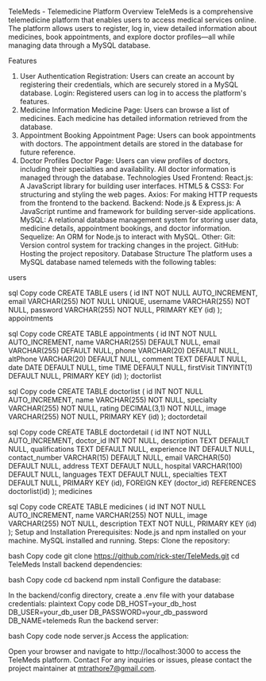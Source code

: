 TeleMeds - Telemedicine Platform
Overview
TeleMeds is a comprehensive telemedicine platform that enables users to access medical services online. The platform allows users to register, log in, view detailed information about medicines, book appointments, and explore doctor profiles—all while managing data through a MySQL database.

Features
1. User Authentication
Registration: Users can create an account by registering their credentials, which are securely stored in a MySQL database.
Login: Registered users can log in to access the platform's features.
2. Medicine Information
Medicine Page: Users can browse a list of medicines. Each medicine has detailed information retrieved from the database.
3. Appointment Booking
Appointment Page: Users can book appointments with doctors. The appointment details are stored in the database for future reference.
4. Doctor Profiles
Doctor Page: Users can view profiles of doctors, including their specialties and availability. All doctor information is managed through the database.
Technologies Used
Frontend:
React.js: A JavaScript library for building user interfaces.
HTML5 & CSS3: For structuring and styling the web pages.
Axios: For making HTTP requests from the frontend to the backend.
Backend:
Node.js & Express.js: A JavaScript runtime and framework for building server-side applications.
MySQL: A relational database management system for storing user data, medicine details, appointment bookings, and doctor information.
Sequelize: An ORM for Node.js to interact with MySQL.
Other:
Git: Version control system for tracking changes in the project.
GitHub: Hosting the project repository.
Database Structure
The platform uses a MySQL database named telemeds with the following tables:

users

sql
Copy code
CREATE TABLE users (
    id INT NOT NULL AUTO_INCREMENT,
    email VARCHAR(255) NOT NULL UNIQUE,
    username VARCHAR(255) NOT NULL,
    password VARCHAR(255) NOT NULL,
    PRIMARY KEY (id)
);
appointments

sql
Copy code
CREATE TABLE appointments (
    id INT NOT NULL AUTO_INCREMENT,
    name VARCHAR(255) DEFAULT NULL,
    email VARCHAR(255) DEFAULT NULL,
    phone VARCHAR(20) DEFAULT NULL,
    altPhone VARCHAR(20) DEFAULT NULL,
    comment TEXT DEFAULT NULL,
    date DATE DEFAULT NULL,
    time TIME DEFAULT NULL,
    firstVisit TINYINT(1) DEFAULT NULL,
    PRIMARY KEY (id)
);
doctorlist

sql
Copy code
CREATE TABLE doctorlist (
    id INT NOT NULL AUTO_INCREMENT,
    name VARCHAR(255) NOT NULL,
    specialty VARCHAR(255) NOT NULL,
    rating DECIMAL(3,1) NOT NULL,
    image VARCHAR(255) NOT NULL,
    PRIMARY KEY (id)
);
doctordetail

sql
Copy code
CREATE TABLE doctordetail (
    id INT NOT NULL AUTO_INCREMENT,
    doctor_id INT NOT NULL,
    description TEXT DEFAULT NULL,
    qualifications TEXT DEFAULT NULL,
    experience INT DEFAULT NULL,
    contact_number VARCHAR(15) DEFAULT NULL,
    email VARCHAR(50) DEFAULT NULL,
    address TEXT DEFAULT NULL,
    hospital VARCHAR(100) DEFAULT NULL,
    languages TEXT DEFAULT NULL,
    specialties TEXT DEFAULT NULL,
    PRIMARY KEY (id),
    FOREIGN KEY (doctor_id) REFERENCES doctorlist(id)
);
medicines

sql
Copy code
CREATE TABLE medicines (
    id INT NOT NULL AUTO_INCREMENT,
    name VARCHAR(255) NOT NULL,
    image VARCHAR(255) NOT NULL,
    description TEXT NOT NULL,
    PRIMARY KEY (id)
);
Setup and Installation
Prerequisites:
Node.js and npm installed on your machine.
MySQL installed and running.
Steps:
Clone the repository:

bash
Copy code
git clone https://github.com/rick-ster/TeleMeds.git
cd TeleMeds
Install backend dependencies:

bash
Copy code
cd backend
npm install
Configure the database:

In the backend/config directory, create a .env file with your database credentials:
plaintext
Copy code
DB_HOST=your_db_host
DB_USER=your_db_user
DB_PASSWORD=your_db_password
DB_NAME=telemeds
Run the backend server:

bash
Copy code
node server.js
Access the application:

Open your browser and navigate to http://localhost:3000 to access the TeleMeds platform.
Contact
For any inquiries or issues, please contact the project maintainer at mtrathore7@gmail.com.

